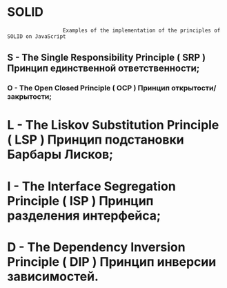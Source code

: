 # SOLID
                      Examples of the implementation of the principles of SOLID on JavaScript

## S - The Single Responsibility Principle   ( SRP )  Принцип единственной ответственности;

### O - The Open Closed Principle             ( OCP )  Принцип открытости/закрытости;

# L - The Liskov Substitution Principle     ( LSP )  Принцип подстановки Барбары Лисков;

# I - The Interface Segregation Principle   ( ISP )  Принцип разделения интерфейса;

# D - The Dependency Inversion Principle    ( DIP )  Принцип инверсии зависимостей.
